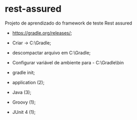 # rest-assured
Projeto de aprendizado do framework de teste Rest assured

- https://gradle.org/releases/;
- Criar -> C:\Gradle;
- descompactar arquivo em C:\Gradle;
- Configurar variável de ambiente para - C:\Gradle\bin

- gradle init;
- application (2);
- Java (3);
- Groovy (1);
- JUnit 4 (1);
